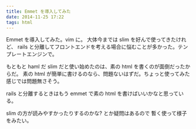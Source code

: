 ```yaml
---
title: Emmet を導入してみた
date: 2014-11-25 17:22
tags: html
---
```


Emmet を導入してみた。vim に。
大体今までは slim を好んで使ってきたけれど、
rails と分離してフロントエンドを考える場合に悩むことが多かった。テンプレートエンジンで。

もともと haml だ slim だと使い始めたのは、素の html を書くのが面倒だったからだ。
素の html が簡単に書けるのなら、問題ないはずだ。ちょっと使ってみた感じでは問題無さそう。

rails と分離するときはもう emmet で素の html を書けばいいかなと思っている。

slim の方が読みやすかったりするのかな? とか疑問はあるので
暫く使って様子をみたい。

